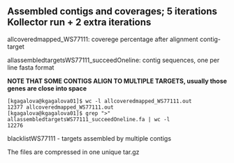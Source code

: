 ## Assembled contigs and coverages; 5 iterations Kollector run + 2 extra iterations

allcoveredmapped_WS77111: coverege percentage after alignment contig-target      

allassembledtargetsWS77111_succeedOneline: contig sequences, one per line fasta format       

**NOTE THAT SOME CONTIGS ALIGN TO MULTIPLE TARGETS, usually those genes are close into space**    

```
[kgagalova@kgagalova01]$ wc -l allcoveredmapped_WS77111.out
12377 allcoveredmapped_WS77111.out
[kgagalova@kgagalova01]$ grep ">" allassembledtargetsWS77111_succeedOneline.fa | wc -l
12276
```

blacklistWS77111 - targets assembled by multiple contigs      

The files are compressed in one unique tar.gz
